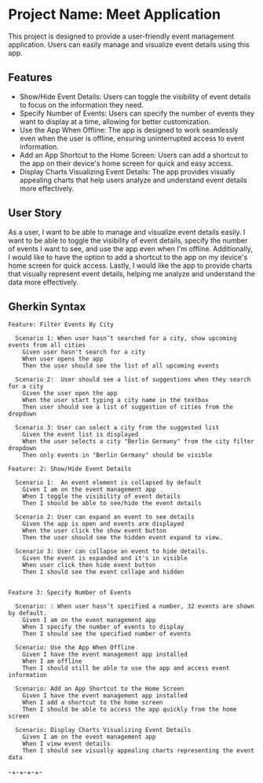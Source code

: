 # Project Name: Meet Application

This project is designed to provide a user-friendly event management application. Users can easily manage and visualize event details using this app.

## Features

- Show/Hide Event Details: Users can toggle the visibility of event details to focus on the information they need.
- Specify Number of Events: Users can specify the number of events they want to display at a time, allowing for better customization.
- Use the App When Offline: The app is designed to work seamlessly even when the user is offline, ensuring uninterrupted access to event information.
- Add an App Shortcut to the Home Screen: Users can add a shortcut to the app on their device's home screen for quick and easy access.
- Display Charts Visualizing Event Details: The app provides visually appealing charts that help users analyze and understand event details more effectively.

## User Story

As a user, I want to be able to manage and visualize event details easily. I want to be able to toggle the visibility of event details, specify the number of events I want to see, and use the app even when I'm offline. Additionally, I would like to have the option to add a shortcut to the app on my device's home screen for quick access. Lastly, I would like the app to provide charts that visually represent event details, helping me analyze and understand the data more effectively.

## Gherkin Syntax

```gherkin
Feature: Filter Events By City

  Scenario 1: When user hasn’t searched for a city, show upcoming events from all cities
    Given user hasn't search for a city
    When user opens the app
    Then the user should see the list of all upcoming events

  Scenario 2:  User should see a list of suggestions when they search for a city
    Given the user open the app
    When the user start typing a city name in the textbox 
    Then user should see a list of suggestion of cities from the dropdown 

  Scenario 3: User can select a city from the suggested list
    Given the event list is displayed
    When the user selects a city "Berlin Germany" from the city filter dropdown
    Then only events in "Berlin Germany" should be visible

Feature: 2: Show/Hide Event Details

  Scenario 1:  An event element is collapsed by default
    Given I am on the event management app
    When I toggle the visibility of event details
    Then I should be able to see/hide the event details
  
  Scenario 2: User can expand an event to see details
    Given the app is open and events are displayed
    When the user click the show event button 
    Then the user should see the hidden event expand to view.

  Scenario 3: User can collapse an event to hide details.
    Given the event is expanded and it's in visible
    When user click then hide event button
    Then I should see the event collape and hidden


Feature 3: Specify Number of Events

  Scenario: : When user hasn’t specified a number, 32 events are shown by default.
    Given I am on the event management app
    When I specify the number of events to display
    Then I should see the specified number of events

  Scenario: Use the App When Offline
    Given I have the event management app installed
    When I am offline
    Then I should still be able to use the app and access event information

  Scenario: Add an App Shortcut to the Home Screen
    Given I have the event management app installed
    When I add a shortcut to the home screen
    Then I should be able to access the app quickly from the home screen

  Scenario: Display Charts Visualizing Event Details
    Given I am on the event management app
    When I view event details
    Then I should see visually appealing charts representing the event data
```

-+-+-+-+-
